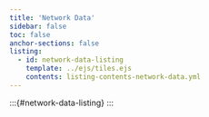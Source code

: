 ```yaml
---
title: 'Network Data'
sidebar: false
toc: false
anchor-sections: false
listing:
  - id: network-data-listing
    template: ../ejs/tiles.ejs
    contents: listing-contents-network-data.yml
---
```


:::{#network-data-listing}
:::

